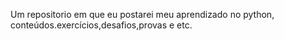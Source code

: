 Um repositorio em que  eu postarei meu aprendizado no python, conteúdos.exercícios,desafios,provas e etc.
